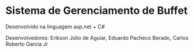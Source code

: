 # Sistema de Gerenciamento de Buffet

Desenvolvido na linguagem  asp.net + C#

Desenvolvedores: Erikson Júlio de Aguiar,
                  Eduardo Pacheco Berado,
                  Carlos Roberto Garcia Jr
